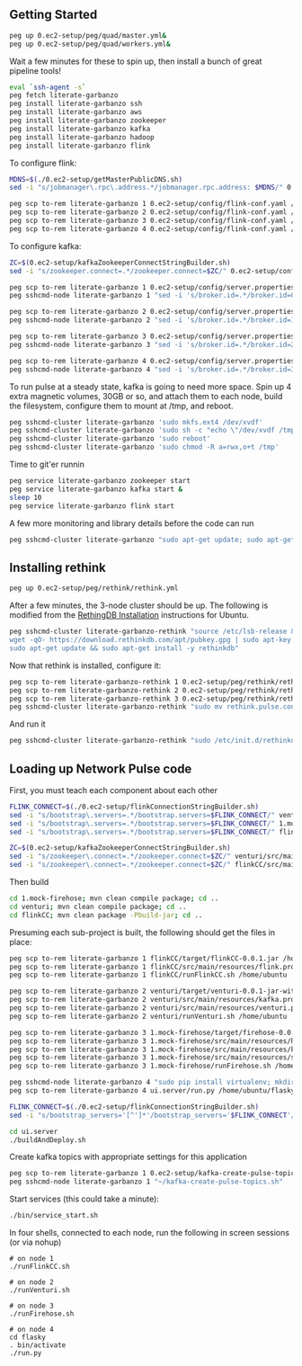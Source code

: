 

## Getting Started

```bash
peg up 0.ec2-setup/peg/quad/master.yml&
peg up 0.ec2-setup/peg/quad/workers.yml&
```

Wait a few minutes for these to spin up, then install a bunch of great pipeline tools!

```bash
eval `ssh-agent -s`
peg fetch literate-garbanzo
peg install literate-garbanzo ssh
peg install literate-garbanzo aws
peg install literate-garbanzo zookeeper
peg install literate-garbanzo kafka
peg install literate-garbanzo hadoop
peg install literate-garbanzo flink
```

To configure flink:

```bash
MDNS=$(./0.ec2-setup/getMasterPublicDNS.sh)
sed -i "s/jobmanager\.rpc\.address.*/jobmanager.rpc.address: $MDNS/" 0.ec2-setup/config/flink-conf.yaml

peg scp to-rem literate-garbanzo 1 0.ec2-setup/config/flink-conf.yaml /usr/local/flink/conf/
peg scp to-rem literate-garbanzo 2 0.ec2-setup/config/flink-conf.yaml /usr/local/flink/conf/
peg scp to-rem literate-garbanzo 3 0.ec2-setup/config/flink-conf.yaml /usr/local/flink/conf/
peg scp to-rem literate-garbanzo 4 0.ec2-setup/config/flink-conf.yaml /usr/local/flink/conf/

```

To configure kafka:

```bash
ZC=$(0.ec2-setup/kafkaZookeeperConnectStringBuilder.sh)
sed -i "s/zookeeper.connect=.*/zookeeper.connect=$ZC/" 0.ec2-setup/config/server.properties

peg scp to-rem literate-garbanzo 1 0.ec2-setup/config/server.properties /usr/local/kafka/config/
peg sshcmd-node literate-garbanzo 1 "sed -i 's/broker.id=.*/broker.id=0/' /usr/local/kafka/config/server.properties"

peg scp to-rem literate-garbanzo 2 0.ec2-setup/config/server.properties /usr/local/kafka/config/
peg sshcmd-node literate-garbanzo 2 "sed -i 's/broker.id=.*/broker.id=1/' /usr/local/kafka/config/server.properties"

peg scp to-rem literate-garbanzo 3 0.ec2-setup/config/server.properties /usr/local/kafka/config/
peg sshcmd-node literate-garbanzo 3 "sed -i 's/broker.id=.*/broker.id=2/' /usr/local/kafka/config/server.properties"

peg scp to-rem literate-garbanzo 4 0.ec2-setup/config/server.properties /usr/local/kafka/config/
peg sshcmd-node literate-garbanzo 4 "sed -i 's/broker.id=.*/broker.id=3/' /usr/local/kafka/config/server.properties"
```

To run pulse at a steady state, kafka is going to need more space. Spin up 4 extra magnetic volumes, 30GB or so, and attach them to each node, build the filesystem, configure them to mount at /tmp, and reboot.

```bash
peg sshcmd-cluster literate-garbanzo 'sudo mkfs.ext4 /dev/xvdf'
peg sshcmd-cluster literate-garbanzo 'sudo sh -c "echo \"/dev/xvdf /tmp ext4 rw,noexec,nosuid,nodev,nofail,nobootwait,commet=cloudconfig 0 2\" >> /etc/fstab"'
peg sshcmd-cluster literate-garbanzo 'sudo reboot'
peg sshcmd-cluster literate-garbanzo 'sudo chmod -R a=rwx,o+t /tmp'
```


Time to git'er runnin

```bash
peg service literate-garbanzo zookeeper start
peg service literate-garbanzo kafka start &
sleep 10
peg service literate-garbanzo flink start
```

A few more monitoring and library details before the code can run

```bash
peg sshcmd-cluster literate-garbanzo "sudo apt-get update; sudo apt-get install -y nmon openjdk-8-jdk"
```


## Installing rethink

```bash
peg up 0.ec2-setup/peg/rethink/rethink.yml
```

After a few minutes, the 3-node cluster should be up. The following is modified from the [RethingDB Installation](https://rethinkdb.com/docs/install/ubuntu/) instructions for Ubuntu.

```bash
peg sshcmd-cluster literate-garbanzo-rethink "source /etc/lsb-release && echo \"deb http://download.rethinkdb.com/apt \$DISTRIB_CODENAME main\" | sudo tee /etc/apt/sources.list.d/rethinkdb.list && \
wget -qO- https://download.rethinkdb.com/apt/pubkey.gpg | sudo apt-key add - && \
sudo apt-get update && sudo apt-get install -y rethinkdb"
```

Now that rethink is installed, configure it:

```bash
peg scp to-rem literate-garbanzo-rethink 1 0.ec2-setup/peg/rethink/rethink.pulse.conf /home/ubuntu/
peg scp to-rem literate-garbanzo-rethink 2 0.ec2-setup/peg/rethink/rethink.pulse.conf /home/ubuntu/
peg scp to-rem literate-garbanzo-rethink 3 0.ec2-setup/peg/rethink/rethink.pulse.conf /home/ubuntu/
peg sshcmd-cluster literate-garbanzo-rethink "sudo mv rethink.pulse.conf /etc/rethinkdb/instances.d/"
```

And run it

```bash
peg sshcmd-cluster literate-garbanzo-rethink "sudo /etc/init.d/rethinkdb start"
```


## Loading up Network Pulse code

First, you must teach each component about each other

```bash
FLINK_CONNECT=$(./0.ec2-setup/flinkConnectionStringBuilder.sh)
sed -i "s/bootstrap\.servers=.*/bootstrap.servers=$FLINK_CONNECT/" venturi/src/main/resources/kafka.properties
sed -i "s/bootstrap\.servers=.*/bootstrap.servers=$FLINK_CONNECT/" 1.mock-firehose/src/main/resources/kafka.properties
sed -i "s/bootstrap\.servers=.*/bootstrap.servers=$FLINK_CONNECT/" flinkCC/src/main/resources/flink.properties

ZC=$(0.ec2-setup/kafkaZookeeperConnectStringBuilder.sh)
sed -i "s/zookeeper\.connect=.*/zookeeper.connect=$ZC/" venturi/src/main/resources/kafka.properties
sed -i "s/zookeeper\.connect=.*/zookeeper.connect=$ZC/" flinkCC/src/main/resources/flink.properties

```

Then build

```bash
cd 1.mock-firehose; mvn clean compile package; cd ..
cd venturi; mvn clean compile package; cd ..
cd flinkCC; mvn clean package -Pbuild-jar; cd ..
```

Presuming each sub-project is built, the following should get the files in place:

```bash
peg scp to-rem literate-garbanzo 1 flinkCC/target/flinkCC-0.0.1.jar /home/ubuntu
peg scp to-rem literate-garbanzo 1 flinkCC/src/main/resources/flink.properties /home/ubuntu
peg scp to-rem literate-garbanzo 1 flinkCC/runFlinkCC.sh /home/ubuntu

peg scp to-rem literate-garbanzo 2 venturi/target/venturi-0.0.1-jar-with-dependencies.jar /home/ubuntu
peg scp to-rem literate-garbanzo 2 venturi/src/main/resources/kafka.properties /home/ubuntu
peg scp to-rem literate-garbanzo 2 venturi/src/main/resources/venturi.properties /home/ubuntu
peg scp to-rem literate-garbanzo 2 venturi/runVenturi.sh /home/ubuntu

peg scp to-rem literate-garbanzo 3 1.mock-firehose/target/firehose-0.0.1-jar-with-dependencies.jar /home/ubuntu
peg scp to-rem literate-garbanzo 3 1.mock-firehose/src/main/resources/hose.properties /home/ubuntu
peg scp to-rem literate-garbanzo 3 1.mock-firehose/src/main/resources/kafka.properties /home/ubuntu
peg scp to-rem literate-garbanzo 3 1.mock-firehose/src/main/resources/s3files.txt /home/ubuntu
peg scp to-rem literate-garbanzo 3 1.mock-firehose/runFirehose.sh /home/ubuntu

peg sshcmd-node literate-garbanzo 4 "sudo pip install virtualenv; mkdir ~/flasky; cd flasky; virtualenv ."
peg scp to-rem literate-garbanzo 4 ui.server/run.py /home/ubuntu/flasky

FLINK_CONNECT=$(./0.ec2-setup/flinkConnectionStringBuilder.sh)
sed -i "s/bootstrap_servers='[^']*'/bootstrap_servers='$FLINK_CONNECT'/" ui.server/uiserver/__init__.py

cd ui.server
./buildAndDeploy.sh
```

Create kafka topics with appropriate settings for this application

```bash
peg scp to-rem literate-garbanzo 1 0.ec2-setup/kafka-create-pulse-topics.sh /home/ubuntu/
peg sshcmd-node literate-garbanzo 1 "~/kafka-create-pulse-topics.sh"

```

Start services (this could take a minute):

```bash
./bin/service_start.sh
```

In four shells, connected to each node, run the following in screen sessions (or via nohup)
```
# on node 1
./runFlinkCC.sh

# on node 2
./runVenturi.sh

# on node 3
./runFirehose.sh

# on node 4
cd flasky
. bin/activate
./run.py
```